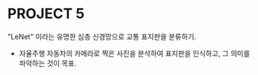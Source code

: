 # PROJECT 5

"LeNet" 이라는 유명한 심층 신경망으로 교통 표지판을 분류하기.

- 자율주행 자동차의 카메라로 찍은 사진을 분석하여 표지판을 인식하고, 그 의미를 파악하는 것이 목표.
